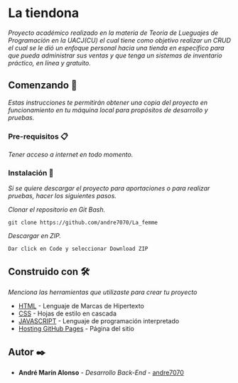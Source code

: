 # La tiendona   

_Proyecto académico realizado en la materia de Teoria de Lueguajes de Programación en la UACJ(CU) el cual tiene como objetivo realizar un CRUD el cual se le dió un enfoque personal hacia una tienda en específico para que pueda administrar sus ventas y que tenga un sistemas de inventario práctico, en línea y gratuito._

## Comenzando 🚀

_Estas instrucciones te permitirán obtener una copia del proyecto en funcionamiento en tu máquina local para propósitos de desarrollo y pruebas._

### Pre-requisitos 📋

_Tener acceso a internet en todo momento._

### Instalación 🔧

_Si se quiere descargar el proyecto para aportaciones o para realizar pruebas, hacer los siguientes pasos._

_Clonar el repositorio en Git Bash._

```
git clone https://github.com/andre7070/La_femme
```

_Descargar en ZIP._

```
Dar click en Code y seleccionar Download ZIP
```

## Construido con 🛠️

_Menciona las herramientas que utilizaste para crear tu proyecto_

* [HTML](https://html.com/) - Lenguaje de Marcas de Hipertexto
* [CSS](https://developer.mozilla.org/es/docs/Web/CSS) - Hojas de estilo en cascada
* [JAVASCRIPT](https://developer.mozilla.org/es/docs/Web/JavaScript) - Lenguaje de programación interpretado
* [Hosting GitHub Pages](https://andre7070.github.io/La_femme/) - Página del sitio

## Autor ✒️

* **André Marín Alonso** - *Desarrollo Back-End* - [andre7070](https://github.com/andre7070)
